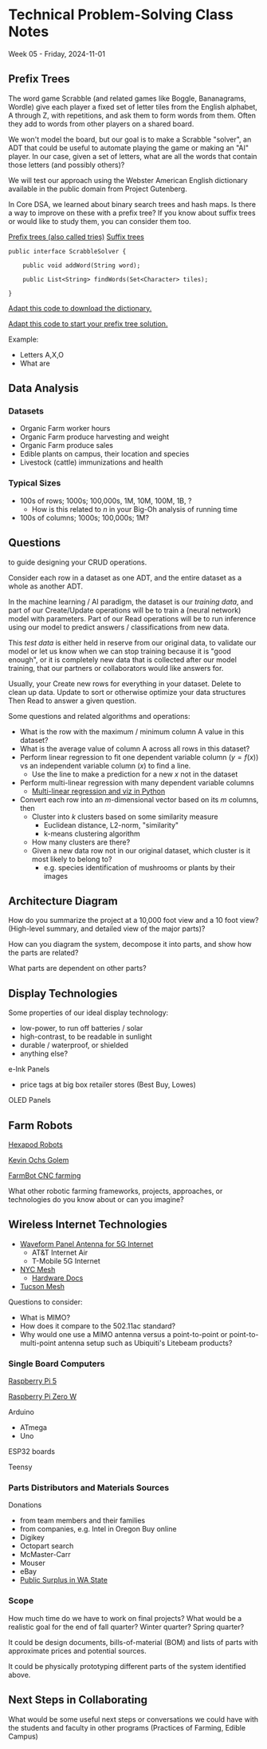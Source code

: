 # Technical Problem-Solving Class Notes
Week 05 - Friday, 2024-11-01

## Prefix Trees

The word game Scrabble (and related games like Boggle, Bananagrams, Wordle) give each player a fixed set of letter tiles from the English alphabet, A through Z, with repetitions, and ask them to form words from them. Often they add to words from other players on a shared board.

We won't model the board, but our goal is to make a Scrabble "solver", an ADT that could be useful to automate playing the game or making an "AI" player. In our case, given a set of letters, what are all the words that contain those letters (and possibly others)?

We will test our approach using the Webster American English dictionary available in the public domain from Project Gutenberg.

In Core DSA, we learned about binary search trees and hash maps. Is there a way to improve on these with a prefix tree? If you know about suffix trees or would like to study them, you can consider them too.

[Prefix trees (also called tries)]()
[Suffix trees]()
```
public interface ScrabbleSolver {

	public void addWord(String word);
	
	public List<String> findWords(Set<Character> tiles);

}
```

[Adapt this code to download the dictionary.](https://github.com/TheEvergreenStateCollege/upper-division-cs-24-25/blob/main/dsa-24au/week-04/dl-dictionary.sh)

[Adapt this code to start your prefix tree solution.]()

Example:
* Letters A,X,O
* What are 
## Data Analysis

### Datasets
* Organic Farm worker hours
* Organic Farm produce harvesting and weight
* Organic Farm produce sales
* Edible plants on campus, their location and species
* Livestock (cattle) immunizations and health
### Typical Sizes
* 100s of rows; 1000s; 100,000s, 1M, 10M, 100M, 1B, ?
	* How is this related to $n$ in your Big-Oh analysis of running time
* 100s of columns; 1000s; 100,000s; 1M?

## Questions
to guide designing your CRUD operations.

Consider each row in a dataset as one ADT, and the entire dataset as a whole as another ADT.

In the machine learning / AI paradigm, the dataset is our *training data*, and part of our Create/Update operations will be to train a (neural network) model with parameters. Part of our Read operations will be to run inference using our model to predict answers / classifications from new data.

This *test data* is either held in reserve from our original data, to validate our model or let us know when we can stop training because it is "good enough", or it is completely new data that is collected after our model training, that our partners or collaborators would like answers for.

Usually, your Create new rows for everything in your dataset.
Delete to clean up data.
Update to sort or otherwise optimize your data structures
Then Read to answer a given question.

Some questions and related algorithms and operations:
* What is the row with the maximum / minimum column A value in this dataset?
* What is the average value of column A across all rows in this dataset?
* Perform linear regression to fit one dependent variable column ($y = f(x)$) vs an independent variable column ($x$) to find a line.
	* Use the line to make a prediction for a new $x$ not in the dataset
* Perform multi-linear regression with many dependent variable columns
	* [Multi-linear regression and viz in Python](https://aegis4048.github.io/mutiple_linear_regression_and_visualization_in_python)
* Convert each row into an $m$-dimensional vector based on its $m$ columns, then
	* Cluster into $k$ clusters based on some similarity measure
		* Euclidean distance, L2-norm, "similarity"
		* k-means clustering algorithm
	* How many clusters are there?
	* Given a new data row not in our original dataset, which cluster is it most likely to belong to?
		* e.g. species identification of mushrooms or plants by their images

## Architecture Diagram

How do you summarize the project at a 10,000 foot view and a 10 foot view? (High-level summary, and detailed view of the major parts)?

How can you diagram the system, decompose it into parts, and show how the parts are related?

What parts are dependent on other parts?
## Display Technologies

Some properties of our ideal display technology:
* low-power, to run off batteries / solar
* high-contrast, to be readable in sunlight
* durable / waterproof, or shielded 
* anything else?

e-Ink Panels
* price tags at big box retailer stores (Best Buy, Lowes)

OLED Panels

## Farm Robots

[Hexapod Robots](https://intorobotics.com/11-diy-hexapod-robots/)

[Kevin Ochs Golem]()

[FarmBot CNC farming](https://farm.bot/)

What other robotic farming frameworks, projects, approaches, or technologies do you know about or can you imagine?
## Wireless Internet Technologies

* [Waveform Panel Antenna for 5G Internet](https://www.waveform.com/pages/mimo-antenna-launch)
	* AT&T Internet Air
	* T-Mobile 5G Internet
* [NYC Mesh](https://www.nycmesh.net/)
	* [Hardware Docs](https://wiki.mesh.nycmesh.net/books/3-hardware-firmware)
* [Tucson Mesh](https://www.tucsonmesh.net/)

Questions to consider:
* What is MIMO?
* How does it compare to the 502.11ac standard?
* Why would one use a MIMO antenna versus a point-to-point or point-to-multi-point antenna setup such as Ubiquiti's Litebeam products?

### Single Board Computers

[Raspberry Pi 5]()

[Raspberry Pi Zero W]()

Arduino
* ATmega
* Uno

ESP32 boards

Teensy

### Parts Distributors and Materials Sources

Donations
* from team members and their families
* from companies, e.g. Intel in Oregon
Buy online
* Digikey
* Octopart search
* McMaster-Carr
* Mouser
* eBay
* [Public Surplus in WA State](https://www.publicsurplus.com/sms/all,wa/browse/home)
### Scope
How much time do we have to work on final projects?
What would be a realistic goal for the end of fall quarter? Winter quarter? Spring quarter?

It could be design documents, bills-of-material (BOM) and lists of parts with approximate prices and potential sources.

It could be physically prototyping different parts of the system identified above.
## Next Steps in Collaborating 
What would be some useful next steps or conversations we could have with the students and faculty in other programs (Practices of Farming, Edible Campus)